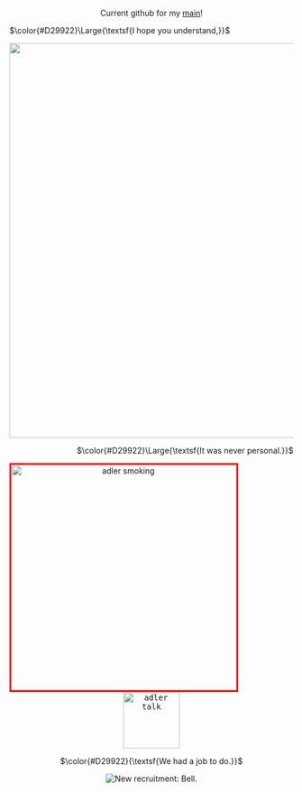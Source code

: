   <div align="center">

Current github for my [main](https://github.com/Vexuliii)!

  <div align="left">
    
  $\color{#D29922}\Large{\textsf{I hope you understand,}}$
  </div>
<img src="https://media1.tenor.com/m/n27Rqalpan8AAAAC/bocw-black-ops.gif" width="700" align="center">
<br>
<div align="right">
  
$\color{#D29922}\Large{\textsf{It was never personal.}}$ 

  </div>


   <img src="https://64.media.tumblr.com/d6ca9c1692e9e77e8709d7d97e8322b0/e557ac967605794e-f3/s400x600/042e970d5541d7e4e67a0b3514cac8f1d525a732.webp" align="left" width="400" alt="adler smoking" title="im gonna fucking kill him" style="border: solid red"> 

  
  <kbd><img src="https://media1.tenor.com/m/aJhMAl6hDPgAAAAd/black-ops-6-adler.gif" align="center" width="100" alt="adler talk" title="what a yapper">
<br>

$\color{#D29922}{\textsf{We had a job to do.}}$
</kbd>


   <p align="center"><img src="https://komarev.com/ghpvc/?username=METALGRAVE&color=6c9d76&style=for-the-badge&label=CIA+MEMBERS:" title="New recruitment: Bell."></p>
